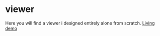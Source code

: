 # viewer


Here you will find a viewer i designed entirely alone from scratch. [Living demo](https://joelmangin.github.io/viewer/)

